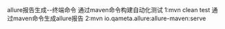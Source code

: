 allure报告生成--终端命令
通过maven命令构建自动化测试
1:mvn clean test
通过maven命令生成allure报告
2:mvn io.qameta.allure:allure-maven:serve
